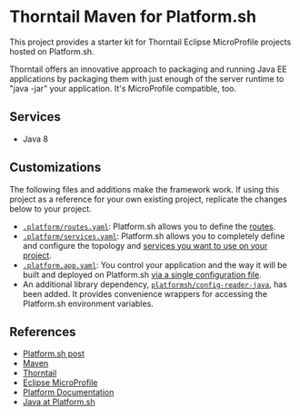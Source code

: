 # Thorntail Maven for Platform.sh

This project provides a starter kit for Thorntail Eclipse MicroProfile projects hosted on Platform.sh.

Thorntail offers an innovative approach to packaging and running Java EE applications by packaging them with just enough of the server runtime to "java -jar" your application. It's MicroProfile compatible, too.

## Services

* Java 8

## Customizations

The following files and additions make the framework work.  If using this project as a reference for your own existing project, replicate the changes below to your project.

* [`.platform/routes.yaml`](.platform/routes.yaml): Platform.sh allows you to define the [routes](https://docs.platform.sh/configuration/routes.html).
* [`.platform/services.yaml`](.platform/services.yaml):  Platform.sh allows you to completely define and configure the topology and [services you want to use on your project](https://docs.platform.sh/configuration/services.html).
* [`.platform.app.yaml`](.platform.app.yaml): You control your application and the way it will be built and deployed on Platform.sh [via a single configuration file](https://docs.platform.sh/configuration/app-containers.html).
* An additional library dependency, [`platformsh/config-reader-java`](https://github.com/platformsh/config-reader-java), has been added.  It provides convenience wrappers for accessing the Platform.sh environment variables.

## References

* [Platform.sh post](https://platform.sh/blog/2019/java-hello-world-at-platform.sh/)
* [Maven](https://maven.apache.org/)
* [Thorntail](https://thorntail.io/)
* [Eclipse MicroProfile](https://microprofile.io/) 
* [Platform Documentation](https://docs.platform.sh/)
* [Java at Platform.sh](https://docs.platform.sh/languages/java.html)
